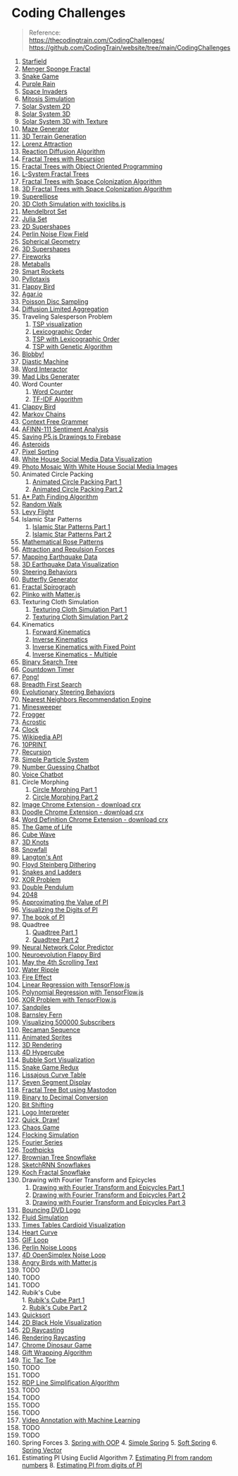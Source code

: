 
# Coding Challenges

> Reference:   
> https://thecodingtrain.com/CodingChallenges/   
> https://github.com/CodingTrain/website/tree/main/CodingChallenges   


1. [Starfield](./001_starfield/)
2. [Menger Sponge Fractal](./002_menger_sponge_fractal/)
3. [Snake Game](./003_snake_game/)
4. [Purple Rain](./004_purple_rain/)
5. [Space Invaders](./005_space_invaders/)
6. [Mitosis Simulation](./006_mitosis_simulation/)
7. [Solar System 2D](./007_solar_system_2d/)
8. [Solar System 3D](./008_solar_system_3d/)
9. [Solar System 3D with Texture](./009_solar_system_3d_texture/)
10. [Maze Generator](./010_maze_generator/)
11. [3D Terrain Generation](./011_3d_terrain_generation/)
12. [Lorenz Attraction](./012_lorenz_attraction/)
13. [Reaction Diffusion Algorithm](./013_reaction_diffusion_algorithm/)
14. [Fractal Trees with Recursion](./014_fractal_trees_recursive/)
15. [Fractal Trees with Object Oriented Programming](./015_fractal_trees_object_oriented/)
16. [L-System Fractal Trees](./016_L_system_fractal_trees/)
17. [Fractal Trees with Space Colonization Algorithm](./017_fractal_trees_space_colonization/)
18. [3D Fractal Trees with Space Colonization Algorithm](./018_fractal_trees_space_colonization_3d/)
19. [Superellipse](./019_superellipse/)
20. [3D Cloth Simulation with toxiclibs.js](./020_3d_cloth_with_toxiclibs/)
21. [Mendelbrot Set](./021_mendelbrot_set/)
22. [Julia Set](./022_julia_set/)
23. [2D Supershapes](./023_2d_supershapes/)
24. [Perlin Noise Flow Field](./024_perlin_noise_flow_field/)
25. [Spherical Geometry](./025_spherical_geometry/)
26. [3D Supershapes](./026_3d_supershapes/)
27. [Fireworks](./027_fireworks/)
28. [Metaballs](./028_metaballs/)
29. [Smart Rockets](./029_smart_rockets/)
30. [Pyllotaxis](./030_pyllotaxis/)
31. [Flappy Bird](./031_flappy_bird/)
32. [Agar.io](./032_agar_io/part1/)
33. [Poisson Disc Sampling](./033_poisson-disc-sampling/)
34. [Diffusion Limited Aggregation](./034_diffusion_limited_aggregation/)
35. Traveling Salesperson Problem
    1. [TSP visualization](./035_traveling_salesperson/part1_traveling_salesperson/) 
    2. [Lexicographic Order](./035_traveling_salesperson/part2_lexicographic_order/)
    3. [TSP with Lexicographic Order](./035_traveling_salesperson/part3_tsp_with_lexicographic_order/)
    4. [TSP with Genetic Algorithm](./035_traveling_salesperson/part4_tsp_with_genetic_algorithm/)
36. [Blobby!](./036_blobby/)
37. [Diastic Machine](./037_diastic_machine/)
38. [Word Interactor](./038_word_interactor/)
39. [Mad Libs Generater](./039_mad_libs_generator/)
40. Word Counter
    1.  [Word Counter](./040_word_counter/word_counter/) 
    2.  [TF-IDF Algorithm](./040_word_counter/tf_idf/)
41. [Clappy Bird](./041_clappy_bird/)
42. [Markov Chains](./042_markov_chains/)
43. [Context Free Grammer](./043_context_free_grammer/)
44. [AFINN-111 Sentiment Analysis](./044_afinn-111_sentiment_analysis/)
45. [Saving P5.js Drawings to Firebase](./045_saving_p5_drawings_to_firebase/)
46. [Asteroids](./046_asteroids/)
47. [Pixel Sorting](./047_pixel_sorting/)
48. [White House Social Media Data Visualization](./048_white_house_social_media_data_visualization/)
49. [Photo Mosaic With White House Social Media Images](./049_photo_mosaic_with_white_house_social_media_images/)
50. Animated Circle Packing
    1.  [Animated Circle Packing Part 1](./050_animated_circle_packing/part1/)
    2.  [Animated Circle Packing Part 2](./050_animated_circle_packing/part2/)
51. [A* Path Finding Algorithm](./051_astar_path_finding/)
52. [Random Walk](./052_random_walk/)
53. [Levy Flight](./053_levy_flight/)
54. Islamic Star Patterns
    1.  [Islamic Star Patterns Part 1](./054_islamic_star_patterns/part1/)
    2.  [Islamic Star Patterns Part 2](./054_islamic_star_patterns/part2/)
55. [Mathematical Rose Patterns](./055_mathematical_rose_patterns/)
56. [Attraction and Repulsion Forces](./056_attraction_and_repulsion_forces/)
57. [Mapping Earthquake Data](./057_mapping_earthquake_data/)
58. [3D Earthquake Data Visualization](./058_3d_earthquake_data_visualization/)
59. [Steering Behaviors](./059_steering_behaviors/)
60. [Butterfly Generator](./060_butterfly_generator/)
61. [Fractal Spirograph](./061_fractal_spirograph/)
62. [Plinko with Matter.js](./062_plinko_with_matterjs/)
63. Texturing Cloth Simulation
    1.  [Texturing Cloth Simulation Part 1](./063_texturing_cloth_simulation/part1/)
    2.  [Texturing Cloth Simulation Part 2](./063_texturing_cloth_simulation/part2/)
64. Kinematics
    1.  [Forward Kinematics](./064_kinematics/part1_forward_kinematics/)
    2.  [Inverse Kinematics](./064_kinematics/part2_inverse_kinematics/)
    3.  [Inverse Kinematics with Fixed Point](./064_kinematics/part3_inverse_kinematics_fixed_point/)
    4.  [Inverse Kinematics - Multiple](./064_kinematics/part4_inverse_kinematics_multiple/)
65. [Binary Search Tree](./065_binary_search_tree/)
66. [Countdown Timer](./066_javascript_countdown_timer/)
67. [Pong!](./067_pong/)
68. [Breadth First Search](./068_breadth_first_search/)
69. [Evolutionary Steering Behaviors](./069_evolutionary_steering_behaviors/)
70. [Nearest Neighbors Recommendation Engine](./070_nearest_neighbors_recommendation_engine/)
71. [Minesweeper](./071_minesweeper/)
72. [Frogger](./072_frogger/)
73. [Acrostic](./073_acrostic/)
74. [Clock](./074_clock/)
75. [Wikipedia API](./075_wikipedia_api/)
76. [10PRINT](./076_10print/)
77. [Recursion](./077_recursion/)
78. [Simple Particle System](./078_simple_particle_system/)
79. [Number Guessing Chatbot](./079_number_guessing_chatbot/)
80. [Voice Chatbot](./080_voice_chatbot/)
81. Circle Morphing
    1.  [Circle Morphing Part 1](./081_circle_morphing/part1/)
    2.  [Circle Morphing Part 2](./081_circle_morphing/part2/)
82. [Image Chrome Extension - download crx](./chrome_extensions/082_image_chrome_extension.crx)
83. [Doodle Chrome Extension - download crx](./chrome_extensions/083_doodle_chrome_extension.crx)
84. [Word Definition Chrome Extension - download crx](./chrome_extensions/084_word_definition_chrome_extension.crx)
85. [The Game of Life](./085_the_game_of_life/)
86. [Cube Wave](./086_cube_wave_by_bees_and_bombs/)
87. [3D Knots](./087_3d_knots/)
88. [Snowfall](./088_snowfall/)
89. [Langton's Ant](089_langton_ant/)
90. [Floyd Steinberg Dithering](./090_floyd_steinberg_dithering/)
91. [Snakes and Ladders](./091_snakes_and_ladders/)
92. [XOR Problem](./092_xor_problem/)
93. [Double Pendulum](./093_double_pendulum/)
94. [2048](./094_2048/)
95. [Approximating the Value of PI](./095_approximating_the_value_of_pi/)
96. [Visualizing the Digits of PI](./096_visualizing_the_digits_of_pi/)
97. [The book of PI](./097_the_book_of_pi/)
98. Quadtree
    1.  [Quadtree Part 1](./098_quadtree/part1/)
    2.  [Quadtree Part 2](./098_quadtree/part2/)
99. [Neural Network Color Predictor](./099_neural_network_color_predictor/)
100. [Neuroevolution Flappy Bird](./100_neuroevolution_flappy_bird/)
101. [May the 4th Scrolling Text](./101_may_the_4th_scrolling_text/)
102. [Water Ripple](./102_water_ripple/)
103. [Fire Effect](./103_fire_effect/)
104. [Linear Regression with TensorFlow.js](./104_linear_regression_with_tensorflow_js/)
105. [Polynomial Regression with TensorFlow.js](./105_polynomial_regression_with_tensorflow_js/)
106. [XOR Problem with TensorFlow.js](./106_xor_problem_with_tensorflow.js/)
107. [Sandpiles](./107_sandpiles/)
108. [Barnsley Fern](./108_barnsley_fern/)
109. [Visualizing 500000 Subscribers](./109_visualizing_500000_subscribers/)
110. [Recaman Sequence](./110_recaman_sequence/)
111. [Animated Sprites](./111_animated_sprites/)
112. [3D Rendering](./112_3d_rendering/)
113. [4D Hypercube](./113_4d_hypercube/)
114. [Bubble Sort Visualization](./114_bubble_sort_visualization/)
115. [Snake Game Redux](./115_snake_game_redux/)
116. [Lissajous Curve Table](./116_lissajous_curve_table/)
117. [Seven Segment Display](./117_seven_segment_display/)
118. [Fractal Tree Bot using Mastodon](./118_fractal_tree_bot/README.md)
119. [Binary to Decimal Conversion](./119_binary_to_decimal_conversion/)
120. [Bit Shifting](./120_bit_shifting/)
121. [Logo Interpreter](./121_logo_interpreter/)
122. [Quick, Draw!](./122_quick_draw/)
123. [Chaos Game](./123_chaos_game/)
124. [Flocking Simulation](./124_flocking_simulation/)
125. [Fourier Series](./125_fourier_series/)
126. [Toothpicks](./126_toothpicks/)
127. [Brownian Tree Snowflake](./127_brownian_tree_snowflake/)
128. [SketchRNN Snowflakes](./128_sketchrnn_snowflakes/)
129. [Koch Fractal Snowflake](./129_koch_fractal_snowflake/)
130. Drawing with Fourier Transform and Epicycles
     1. [Drawing with Fourier Transform and Epicycles Part 1](./130_drawing_with_fourier_transform_and_epicycles/part1/)
     2. [Drawing with Fourier Transform and Epicycles Part 2](./130_drawing_with_fourier_transform_and_epicycles/part2/)
     3. [Drawing with Fourier Transform and Epicycles Part 3](./130_drawing_with_fourier_transform_and_epicycles/part3/)
131. [Bouncing DVD Logo](./131_bouncing_dvd_logo/)
132. [Fluid Simulation](./132_fluid_simulation/)
133. [Times Tables Cardioid Visualization](./133_times_tables_cardioid_visualization/)
134. [Heart Curve](./134_heart_curve/)
135. [GIF Loop](./135_gif_loop/)
136. [Perlin Noise Loops](./136_perlin_noise_loops/)
137. [4D OpenSimplex Noise Loop](./137_4d_opensimplex_noise_loop/)
138. [Angry Birds with Matter.js](./138_angry_birds_with_matterjs/)
139. TODO
140. TODO
141. TODO
142. Rubik's Cube   
    1.   [Rubik's Cube Part 1](./142_rubiks_cube/part1/)   
    2.   [Rubik's Cube Part 2](./142_rubiks_cube/part2/)   
143. [Quicksort](./143_quicksort/)
144. [2D Black Hole Visualization](./144_2d_black_hole_visualization/)
145. [2D Raycasting](./145_2d_raycasting/)
146. [Rendering Raycasting](./146_rendering_raycasting/)
147. [Chrome Dinosaur Game](./147_chrome_dinosaur_game/)
148. [Gift Wrapping Algorithm](./148_gift_wrapping_algorithm/)
149. [Tic Tac Toe](./149_tic_tac_toe/)
150. TODO
151. TODO
152. [RDP Line Simplification Algorithm](./152_rdp_line_simplification_algorithm/)
153. TODO
154. TODO
155. TODO
156. TODO
157. [Video Annotation with Machine Learning](./157_video_annotations_with_machine_learning/)
158. TODO
159. TODO
160. Spring Forces
    3.   [Spring with OOP](./160_spring_forces/spring_oop/)
    4.   [Simple Spring](./160_spring_forces/spring_simple/)
    5.   [Soft Spring](./160_spring_forces/spring_soft/)
    6.   [Spring Vector](./160_spring_forces/spring_vector/)
161. Estimating PI Using Euclid Algorithm
    7.   [Estimating PI from random numbers](./161_estimating_pi_using_euclid_algorithm/part1_from_random_numbers/)
    8.   [Estimating PI from digits of PI](./161_estimating_pi_using_euclid_algorithm/part2_from_digits_of_pi/)

